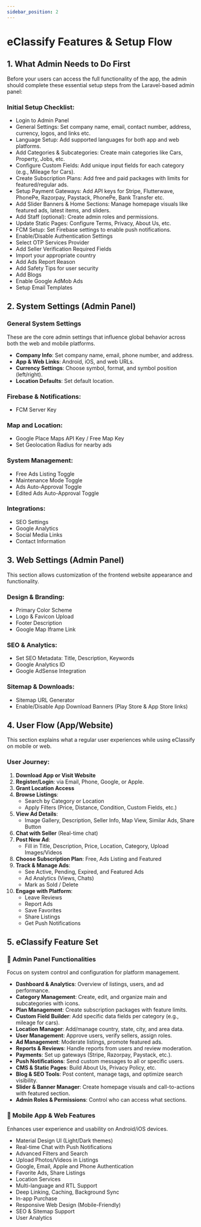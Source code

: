 ```yaml
---
sidebar_position: 2
---
```


# eClassify Features & Setup Flow

## 1. What Admin Needs to Do First

Before your users can access the full functionality of the app, the admin should complete these essential setup steps from the Laravel-based admin panel:

### Initial Setup Checklist:
- Login to Admin Panel
- General Settings: Set company name, email, contact number, address, currency, logos, and links etc.
- Language Setup: Add supported languages for both app and web platforms.
- Add Categories & Subcategories: Create main categories like Cars, Property, Jobs, etc.
- Configure Custom Fields: Add unique input fields for each category (e.g., Mileage for Cars).
- Create Subscription Plans: Add free and paid packages with limits for featured/regular ads.
- Setup Payment Gateways: Add API keys for Stripe, Flutterwave, PhonePe, Razorpay, Paystack, PhonePe, Bank Transfer etc.
- Add Slider Banners & Home Sections: Manage homepage visuals like featured ads, latest items, and sliders.
- Add Staff (optional): Create admin roles and permissions.
- Update Static Pages: Configure Terms, Privacy, About Us, etc.
- FCM Setup: Set Firebase settings to enable push notifications.
- Enable/Disable Authentication Settings
- Select OTP Services Provider
- Add Seller Verification Required Fields
- Import your appropriate country
- Add Ads Report Reason
- Add Safety Tips for user security
- Add Blogs
- Enable Google AdMob Ads
- Setup Email Templates

## 2. System Settings (Admin Panel)

### General System Settings

These are the core admin settings that influence global behavior across both the web and mobile platforms.

* **Company Info**: Set company name, email, phone number, and address.
* **App & Web Links**: Android, iOS, and web URLs.
* **Currency Settings**: Choose symbol, format, and symbol position (left/right).
* **Location Defaults**: Set default location.


### Firebase & Notifications:

* FCM Server Key

### Map and Location:

* Google Place Maps API Key / Free Map Key
* Set Geolocation Radius for nearby ads

### System Management:

* Free Ads Listing Toggle
* Maintenance Mode Toggle
* Ads Auto-Approval Toggle
* Edited Ads Auto-Approval Toggle

### Integrations:

* SEO Settings
* Google Analytics
* Social Media Links
* Contact Information


## 3. Web Settings (Admin Panel)

This section allows customization of the frontend website appearance and functionality.

### Design & Branding:

* Primary Color Scheme
* Logo & Favicon Upload
* Footer Description
* Google Map Iframe Link 


### SEO & Analytics:

* Set SEO Metadata: Title, Description, Keywords
* Google Analytics ID
* Google AdSense Integration

### Sitemap & Downloads:

* Sitemap URL Generator
* Enable/Disable App Download Banners (Play Store & App Store links)

## 4. User Flow (App/Website)

This section explains what a regular user experiences while using eClassify on mobile or web.

### User Journey:

1. **Download App or Visit Website**
2. **Register/Login**: via Email, Phone, Google, or Apple.
3. **Grant Location Access**
4. **Browse Listings**:
   * Search by Category or Location
   * Apply Filters (Price, Distance, Condition, Custom Fields, etc.)
5. **View Ad Details**:
   * Image Gallery, Description, Seller Info, Map View, Similar Ads, Share Button
6. **Chat with Seller** (Real-time chat)
7. **Post New Ad**:
   * Fill in Title, Description, Price, Location, Category, Upload Images/Videos
8. **Choose Subscription Plan**: Free, Ads Listing and Featured
9. **Track & Manage Ads**:
   * See Active, Pending, Expired, and Featured Ads
   * Ad Analytics (Views, Chats)
   * Mark as Sold / Delete
10. **Engage with Platform**:
    * Leave Reviews
    * Report Ads
    * Save Favorites
    * Share Listings
    * Get Push Notifications

## 5. eClassify Feature Set

### 🔧 Admin Panel Functionalities

Focus on system control and configuration for platform management.

* **Dashboard & Analytics**: Overview of listings, users, and ad performance.
* **Category Management**: Create, edit, and organize main and subcategories with icons.
* **Plan Management**: Create subscription packages with feature limits.
* **Custom Field Builder**: Add specific data fields per category (e.g., mileage for cars).
* **Location Manager**: Add/manage country, state, city, and area data.
* **User Management**: Approve users, verify sellers, assign roles.
* **Ad Management**: Moderate listings, promote featured ads.
* **Reports & Reviews**: Handle reports from users and review moderation.
* **Payments**: Set up gateways (Stripe, Razorpay, Paystack, etc.).
* **Push Notifications**: Send custom messages to all or specific users.
* **CMS & Static Pages**: Build About Us, Privacy Policy, etc.
* **Blog & SEO Tools**: Post content, manage tags, and optimize search visibility.
* **Slider & Banner Manager**: Create homepage visuals and call-to-actions with featured section.
* **Admin Roles & Permissions**: Control who can access what sections.

### 📱 Mobile App & Web Features

Enhances user experience and usability on Android/iOS devices.

* Material Design UI (Light/Dark themes)
* Real-time Chat with Push Notifications
* Advanced Filters and Search
* Upload Photos/Videos in Listings
* Google, Email, Apple and Phone Authentication
* Favorite Ads, Share Listings
* Location Services
* Multi-language and RTL Support
* Deep Linking, Caching, Background Sync
* In-app Purchase
* Responsive Web Design (Mobile-Friendly)
* SEO & Sitemap Support
* User Analytics
